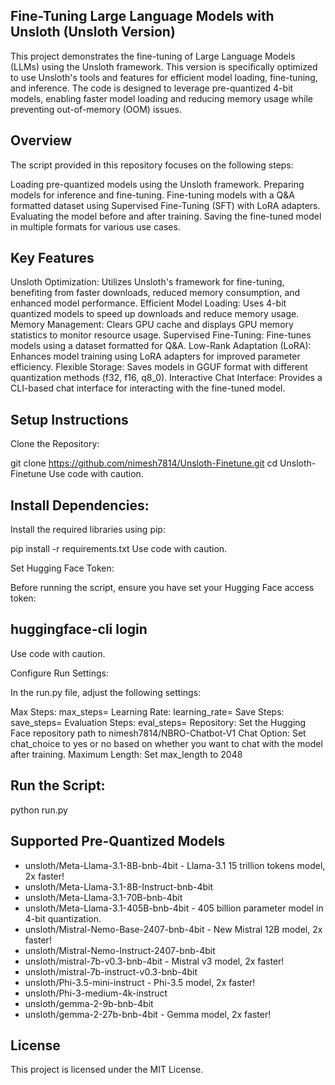 ## Fine-Tuning Large Language Models with Unsloth (Unsloth Version)
This project demonstrates the fine-tuning of Large Language Models (LLMs) using the Unsloth framework. This version is specifically optimized to use Unsloth's tools and features for efficient model loading, fine-tuning, and inference. The code is designed to leverage pre-quantized 4-bit models, enabling faster model loading and reducing memory usage while preventing out-of-memory (OOM) issues.

## Overview
The script provided in this repository focuses on the following steps:

Loading pre-quantized models using the Unsloth framework.
Preparing models for inference and fine-tuning.
Fine-tuning models with a Q&A formatted dataset using Supervised Fine-Tuning (SFT) with LoRA adapters.
Evaluating the model before and after training.
Saving the fine-tuned model in multiple formats for various use cases.

## Key Features
Unsloth Optimization: Utilizes Unsloth's framework for fine-tuning, benefiting from faster downloads, reduced memory consumption, and enhanced model performance.
Efficient Model Loading: Uses 4-bit quantized models to speed up downloads and reduce memory usage.
Memory Management: Clears GPU cache and displays GPU memory statistics to monitor resource usage.
Supervised Fine-Tuning: Fine-tunes models using a dataset formatted for Q&A.
Low-Rank Adaptation (LoRA): Enhances model training using LoRA adapters for improved parameter efficiency.
Flexible Storage: Saves models in GGUF format with different quantization methods (f32, f16, q8_0).
Interactive Chat Interface: Provides a CLI-based chat interface for interacting with the fine-tuned model.

## Setup Instructions
Clone the Repository:

git clone https://github.com/nimesh7814/Unsloth-Finetune.git
cd Unsloth-Finetune
Use code with caution.

## Install Dependencies:
Install the required libraries using pip:

pip install -r requirements.txt
Use code with caution.

Set Hugging Face Token:

Before running the script, ensure you have set your Hugging Face access token:

## huggingface-cli login
Use code with caution.

Configure Run Settings:

In the run.py file, adjust the following settings:

Max Steps: max_steps=
Learning Rate: learning_rate=
Save Steps: save_steps=
Evaluation Steps: eval_steps=
Repository: Set the Hugging Face repository path to nimesh7814/NBRO-Chatbot-V1
Chat Option: Set chat_choice to yes or no based on whether you want to chat with the model after training.
Maximum Length: Set max_length to 2048

## Run the Script:
python run.py


## Supported Pre-Quantized Models
- unsloth/Meta-Llama-3.1-8B-bnb-4bit - Llama-3.1 15 trillion tokens model, 2x faster!
- unsloth/Meta-Llama-3.1-8B-Instruct-bnb-4bit
- unsloth/Meta-Llama-3.1-70B-bnb-4bit
- unsloth/Meta-Llama-3.1-405B-bnb-4bit - 405 billion parameter model in 4-bit quantization.
- unsloth/Mistral-Nemo-Base-2407-bnb-4bit - New Mistral 12B model, 2x faster!
- unsloth/Mistral-Nemo-Instruct-2407-bnb-4bit
- unsloth/mistral-7b-v0.3-bnb-4bit - Mistral v3 model, 2x faster!
- unsloth/mistral-7b-instruct-v0.3-bnb-4bit
- unsloth/Phi-3.5-mini-instruct - Phi-3.5 model, 2x faster!
- unsloth/Phi-3-medium-4k-instruct
- unsloth/gemma-2-9b-bnb-4bit
- unsloth/gemma-2-27b-bnb-4bit - Gemma model, 2x faster!

## License
This project is licensed under the MIT License.
